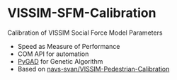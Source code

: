 # VISSIM-SFM-Calibration
Calibration of VISSIM Social Force Model Parameters


- Speed as Measure of Performance
- COM API for automation
- [PyGAD](https://pygad.readthedocs.io/) for Genetic Algorithm
- Based on [navs-svan/VISSIM-Pedestrian-Calibration](github/navs-svan/VISSIM-Pedestrian-Calibration)
